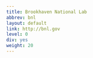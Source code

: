 ```yaml
---
title: Brookhaven National Lab
abbrev: bnl
layout: default
link: http://bnl.gov
level: 0
div: yes
weight: 20
---
```

